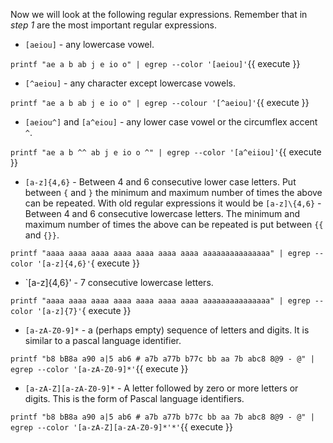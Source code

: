 Now we will look at the following regular expressions. Remember that in *step 1* are the most important regular expressions.

* `[aeiou]` - any lowercase vowel.

`printf "ae a b ab j e io o" | egrep --color '[aeiou]'`{{ execute }}

* `[^aeiou]` - any character except lowercase vowels.

`printf "ae a b ab j e io o" | egrep --colour '[^aeiou]'`{{ execute }}

* `[aeiou^]` and `[a^eiou]` - any lower case vowel or the circumflex accent `^`.

`printf "ae a b ^^ ab j e io o ^" | egrep --color '[a^eiiou]'`{{ execute }}

* `[a-z]{4,6}` - Between 4 and 6 consecutive lower case letters. Put between `{` and `}` the minimum and maximum number of times the above can be repeated. With old regular expressions it would be `[a-z]\{4,6}` - Between 4 and 6 consecutive lowercase letters. The minimum and maximum number of times the above can be repeated is put between `{{` and `{}}`.

`printf "aaaa aaaa aaaa aaaa aaaa aaaa aaaa aaaaaaaaaaaaaaa" | egrep --color '[a-z]{4,6}'`{ execute }}

* `[a-z]{4,6}' - 7 consecutive lowercase letters.

`printf "aaaa aaaa aaaa aaaa aaaa aaaa aaaa aaaaaaaaaaaaaaa" | egrep --color '[a-z]{7}'`{ execute }}

* `[a-zA-Z0-9]*` - a (perhaps empty) sequence of letters and digits. It is similar to a pascal language identifier.

`printf "b8 bB8a a90 a|5 ab6 # a7b a77b b77c bb aa 7b abc8 8@9 - @" | egrep --color '[a-zA-Z0-9]*'`{{ execute }}

* `[a-zA-Z][a-zA-Z0-9]*` - A letter followed by zero or more letters or digits. This is the form of Pascal language identifiers.

`printf "b8 bB8a a90 a|5 ab6 # a7b a77b b77c bb aa 7b abc8 8@9 - @" | egrep --color '[a-zA-Z][a-zA-Z0-9]*'*'`{{ execute }}